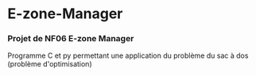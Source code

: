 # E-zone-Manager
### Projet de NF06 E-zone Manager 
Programme C et py permettant une application du problème du sac à dos (problème d'optimisation)
